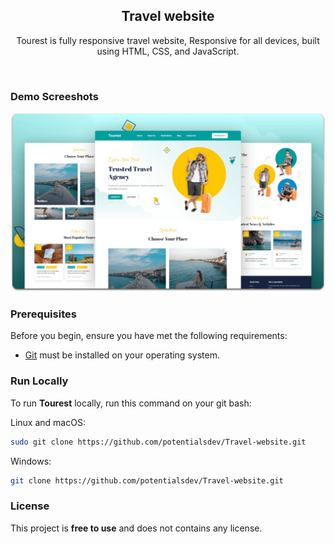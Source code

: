 <div align="center">
 <h2 ">Travel website</h2>

  Tourest is fully responsive travel website, Responsive for all devices, built using HTML, CSS, and JavaScript.

</div>

<br />

### Demo Screeshots

![Tourest Desktop Demo](./readme-images/desktop.png "Desktop Demo")

### Prerequisites

Before you begin, ensure you have met the following requirements:

* [Git](https://git-scm.com/downloads "Download Git") must be installed on your operating system.

### Run Locally

To run **Tourest** locally, run this command on your git bash:

Linux and macOS:

```bash
sudo git clone https://github.com/potentialsdev/Travel-website.git
```

Windows:

```bash
git clone https://github.com/potentialsdev/Travel-website.git
```

### License

This project is **free to use** and does not contains any license.
